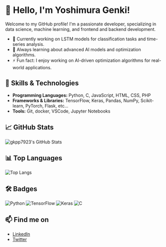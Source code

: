 # 👋 Hello, I'm Yoshimura Genki!

Welcome to my GitHub profile! I'm a passionate developer, specializing in data science, machine learning, and frontend and backend development.

- 🔭 Currently working on LSTM models for classification tasks and time-series analysis.
- 🌱 Always learning about advanced AI models and optimization algorithms.
- ⚡ Fun fact: I enjoy working on AI-driven optimization algorithms for real-world applications.

## 🚀 Skills & Technologies

- **Programming Languages:** Python, C, JavaScript, HTML, CSS, PHP
- **Frameworks & Libraries:** TensorFlow, Keras, Pandas, NumPy, Scikit-learn, PyTorch, Flask, etc...
- **Tools:** Git, docker, VSCode, Jupyter Notebooks

## 📈 GitHub Stats

![gkpp7923's GitHub Stats](https://github-readme-stats.vercel.app/api?username=gkpp7923&show_icons=true&theme=radical)

## 📊 Top Languages

![Top Langs](https://github-readme-stats.vercel.app/api/top-langs/?username=gkpp7923&layout=compact&theme=radical)

## 🛠️ Badges

![Python](https://img.shields.io/badge/Python-3.8-blue)
![TensorFlow](https://img.shields.io/badge/TensorFlow-2.x-orange)
![Keras](https://img.shields.io/badge/Keras-2.x-red)
![C](https://img.shields.io/badge/C-Programming-blue)

## 📫 Find me on
- [LinkedIn](https://www.linkedin.com/in/gkpp7923)
- [Twitter](https://twitter.com/gkpp7923)
